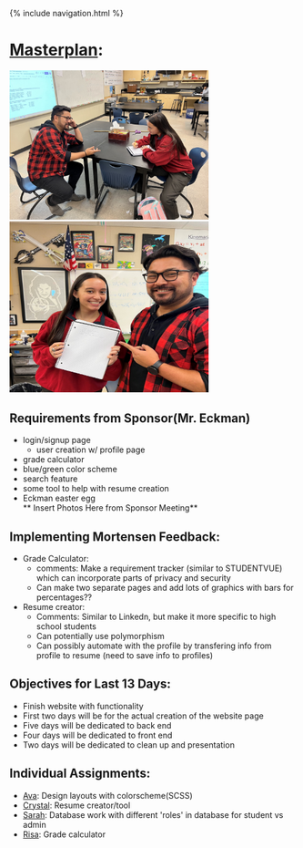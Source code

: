 {% include navigation.html %}

# [Masterplan](https://github.com/avabrooks/swagketo/issues/14):

<img style="width: 350px; max-height: 300px" src="src/main/resources/static/images/plan1.jpg"/>
<img style="width: 350px; max-height: 300px" src="src/main/resources/static/images/plan2.jpg"/>

## Requirements from Sponsor(Mr. Eckman)
* login/signup page
  * user creation w/ profile page
* grade calculator
* blue/green color scheme
* search feature
* some tool to help with resume creation
* Eckman easter egg
<br>** Insert Photos Here from Sponsor Meeting**

## Implementing Mortensen Feedback:
 * Grade Calculator:
   * comments: Make a requirement tracker (similar to STUDENTVUE) which can incorporate parts of privacy and security
   * Can make two separate pages and add lots of graphics with bars for percentages??
 * Resume creator:
   * Comments: Similar to Linkedn, but make it more specific to high school students
   * Can potentially use polymorphism
   * Can possibly automate with the profile by transfering info from profile to resume (need to save info to profiles)

## Objectives for Last 13 Days:
 * Finish website with functionality
 * First two days will be for the actual creation of the website page
 * Five days will be dedicated to back end
 * Four days will be dedicated to front end
 * Two days will be dedicated to clean up and presentation

## Individual Assignments: 
 * [Ava](https://github.com/avabrooks/swagketo/issues/16): Design layouts with colorscheme(SCSS) 
 * [Crystal](https://github.com/avabrooks/swagketo/issues/17): Resume creator/tool 
 * [Sarah](https://github.com/avabrooks/swagketo/issues/15): Database work with different 'roles' in database for student vs admin 
 * [Risa](https://github.com/avabrooks/swagketo/issues/18): Grade calculator


